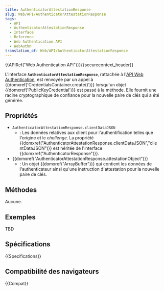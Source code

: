 ```yaml
---
title: AuthenticatorAttestationResponse
slug: Web/API/AuthenticatorAttestationResponse
tags:
  - API
  - AuthenticatorAttestationResponse
  - Interface
  - Reference
  - Web Authentication API
  - WebAuthn
translation_of: Web/API/AuthenticatorAttestationResponse
---
```

{{APIRef("Web Authentication API")}}{{securecontext_header}}

L'interface **`AuthenticatorAttestationResponse`**, rattachée à l'[API Web Authentication](/fr/docs/Web/API/Web_Authentication_API), est renvoyée par un appel à {{domxref('CredentialsContainer.create()')}} lorsqu'un objet {{domxref('PublicKeyCredential')}} est passé à la méthode. Elle fournit une racine cryptographique de confiance pour la nouvelle paire de clés qui a été générée.

## Propriétés

- `AuthenticatorAttestationResponse.clientDataJSON`
  - : Les données relatives aux client pour l'authentification telles que l'origine et le _challenge_. La propriété {{domxref("AuthenticatorAttestationResponse.clientDataJSON","clientDataJSON")}} est héritée de l'interface {{domxref("AuthenticatorResponse")}}.
- {{domxref("AuthenticatorAttestationResponse.attestationObject")}}
  - : Un objet {{domxref("ArrayBuffer")}} qui contient les données de l'authenticateur ainsi qu'une instruction d'attestation pour la nouvelle paire de clés.

## Méthodes

Aucune.

## Exemples

TBD

## Spécifications

{{Specifications}}

## Compatibilité des navigateurs

{{Compat}}
